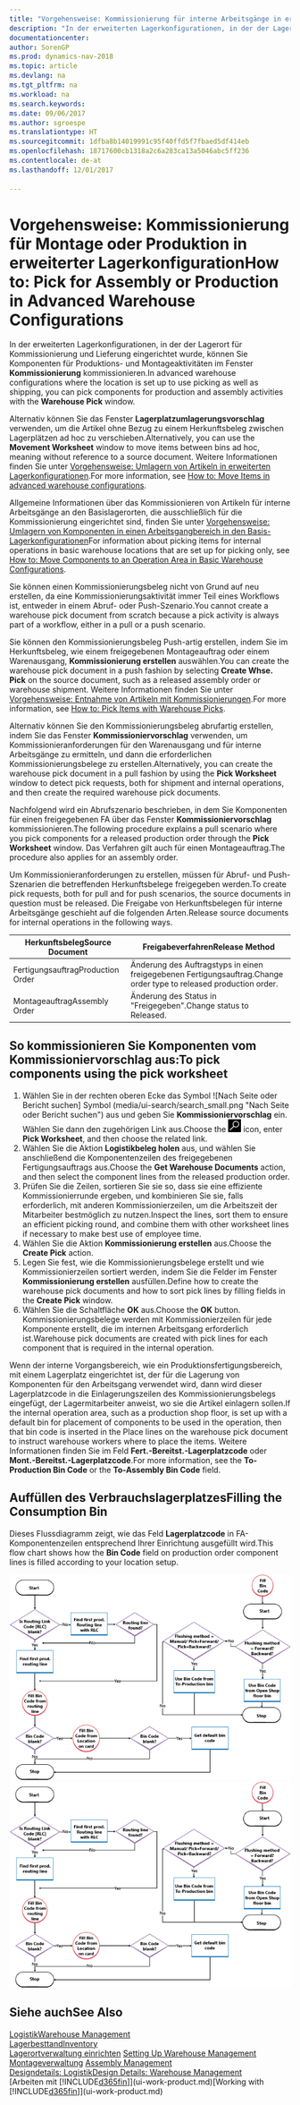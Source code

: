 ```yaml
---
title: "Vorgehensweise: Kommissionierung für interne Arbeitsgänge in erweiterter Lagerkonfigurationen"
description: "In der erweiterten Lagerkonfigurationen, in der der Lagerort für Kommissionierung und Lieferung eingerichtet wurde, können Sie Komponenten für Produktions- und Montageaktivitäten im Fenster **Kommissionierung** kommissionieren."
documentationcenter: 
author: SorenGP
ms.prod: dynamics-nav-2018
ms.topic: article
ms.devlang: na
ms.tgt_pltfrm: na
ms.workload: na
ms.search.keywords: 
ms.date: 09/06/2017
ms.author: sgroespe
ms.translationtype: HT
ms.sourcegitcommit: 1dfba8b14019991c95f40ffd5f7fbaed5df414eb
ms.openlocfilehash: 18717600cb1318a2c6a283ca13a5046abc5ff236
ms.contentlocale: de-at
ms.lasthandoff: 12/01/2017

---
```

# <a name="how-to-pick-for-assembly-or-production-in-advanced-warehouse-configurations"></a><span data-ttu-id="64f98-103">Vorgehensweise: Kommissionierung für Montage oder Produktion in erweiterter Lagerkonfiguration</span><span class="sxs-lookup"><span data-stu-id="64f98-103">How to: Pick for Assembly or Production in Advanced Warehouse Configurations</span></span>
<span data-ttu-id="64f98-104">In der erweiterten Lagerkonfigurationen, in der der Lagerort für Kommissionierung und Lieferung eingerichtet wurde, können Sie Komponenten für Produktions- und Montageaktivitäten im Fenster **Kommissionierung** kommissionieren.</span><span class="sxs-lookup"><span data-stu-id="64f98-104">In advanced warehouse configurations where the location is set up to use picking as well as shipping, you can pick components for production and assembly activities with the **Warehouse Pick** window.</span></span>  

<span data-ttu-id="64f98-105">Alternativ können Sie das Fenster **Lagerplatzumlagerungsvorschlag** verwenden, um die Artikel ohne Bezug zu einem Herkunftsbeleg zwischen Lagerplätzen ad hoc zu verschieben.</span><span class="sxs-lookup"><span data-stu-id="64f98-105">Alternatively, you can use the **Movement Worksheet** window to move items between bins ad hoc, meaning without reference to a source document.</span></span> <span data-ttu-id="64f98-106">Weitere Informationen finden Sie unter [Vorgehensweise: Umlagern von Artikeln in erweiterten Lagerkonfigurationen](warehouse-how-to-move-items-in-advanced-warehousing.md).</span><span class="sxs-lookup"><span data-stu-id="64f98-106">For more information, see [How to: Move Items in advanced warehouse configurations](warehouse-how-to-move-items-in-advanced-warehousing.md).</span></span>  

<span data-ttu-id="64f98-107">Allgemeine Informationen über das Kommissionieren von Artikeln für interne Arbeitsgänge an den Basislagerorten, die ausschließlich für die Kommissionierung eingerichtet sind, finden Sie unter [Vorgehensweise: Umlagern von Komponenten in einen Arbeitsgangbereich in den Basis-Lagerkonfigurationen](warehouse-how-to-move-components-to-an-operation-area-in-basic-warehousing.md)</span><span class="sxs-lookup"><span data-stu-id="64f98-107">For information about picking items for internal operations in basic warehouse locations that are set up for picking only, see [How to: Move Components to an Operation Area in Basic Warehouse Configurations](warehouse-how-to-move-components-to-an-operation-area-in-basic-warehousing.md).</span></span>  

<span data-ttu-id="64f98-108">Sie können einen Kommissionierungsbeleg nicht von Grund auf neu erstellen, da eine Kommissionierungsaktivität immer Teil eines Workflows ist, entweder in einem Abruf- oder Push-Szenario.</span><span class="sxs-lookup"><span data-stu-id="64f98-108">You cannot create a warehouse pick document from scratch because a pick activity is always part of a workflow, either in a pull or a push scenario.</span></span>  

<span data-ttu-id="64f98-109">Sie können den Kommissionierungsbeleg Push-artig erstellen, indem Sie im Herkunftsbeleg, wie einem freigegebenen Montageauftrag oder einem Warenausgang, **Kommissionierung erstellen** auswählen.</span><span class="sxs-lookup"><span data-stu-id="64f98-109">You can create the warehouse pick document in a push fashion by selecting **Create Whse. Pick** on the source document, such as a released assembly order or warehouse shipment.</span></span> <span data-ttu-id="64f98-110">Weitere Informationen finden Sie unter [Vorgehensweise: Entnahme von Artikeln mit Kommissionierungen](warehouse-how-to-pick-items-for-warehouse-shipment.md).</span><span class="sxs-lookup"><span data-stu-id="64f98-110">For more information, see [How to: Pick Items with Warehouse Picks](warehouse-how-to-pick-items-for-warehouse-shipment.md).</span></span>  

<span data-ttu-id="64f98-111">Alternativ können Sie den Kommissionierungsbeleg abrufartig erstellen, indem Sie das Fenster **Kommissioniervorschlag** verwenden, um Kommissionieranforderungen für den Warenausgang und für interne Arbeitsgänge zu ermitteln, und dann die erforderlichen Kommissionierungsbelege zu erstellen.</span><span class="sxs-lookup"><span data-stu-id="64f98-111">Alternatively, you can create the warehouse pick document in a pull fashion by using the **Pick Worksheet** window to detect pick requests, both for shipment and internal operations, and then create the required warehouse pick documents.</span></span>  

<span data-ttu-id="64f98-112">Nachfolgend wird ein Abrufszenario beschrieben, in dem Sie Komponenten für einen freigegebenen FA über das Fenster **Kommissioniervorschlag** kommissionieren.</span><span class="sxs-lookup"><span data-stu-id="64f98-112">The following procedure explains a pull scenario where you pick components for a released production order through the **Pick Worksheet** window.</span></span> <span data-ttu-id="64f98-113">Das Verfahren gilt auch für einen Montageauftrag.</span><span class="sxs-lookup"><span data-stu-id="64f98-113">The procedure also applies for an assembly order.</span></span>  

<span data-ttu-id="64f98-114">Um Kommissionieranforderungen zu erstellen, müssen für Abruf- und Push-Szenarien die betreffenden Herkunftsbelege freigegeben werden.</span><span class="sxs-lookup"><span data-stu-id="64f98-114">To create pick requests, both for pull and for push scenarios, the source documents in question must be released.</span></span> <span data-ttu-id="64f98-115">Die Freigabe von Herkunftsbelegen für interne Arbeitsgänge geschieht auf die folgenden Arten.</span><span class="sxs-lookup"><span data-stu-id="64f98-115">Release source documents for internal operations in the following ways.</span></span>  

|<span data-ttu-id="64f98-116">Herkunftsbeleg</span><span class="sxs-lookup"><span data-stu-id="64f98-116">Source Document</span></span>|<span data-ttu-id="64f98-117">Freigabeverfahren</span><span class="sxs-lookup"><span data-stu-id="64f98-117">Release Method</span></span>|  
|---------------------|--------------------|  
|<span data-ttu-id="64f98-118">Fertigungsauftrag</span><span class="sxs-lookup"><span data-stu-id="64f98-118">Production Order</span></span>|<span data-ttu-id="64f98-119">Änderung des Auftragstyps in einen freigegebenen Fertigungsauftrag.</span><span class="sxs-lookup"><span data-stu-id="64f98-119">Change order type to released production order.</span></span>|  
|<span data-ttu-id="64f98-120">Montageauftrag</span><span class="sxs-lookup"><span data-stu-id="64f98-120">Assembly Order</span></span>|<span data-ttu-id="64f98-121">Änderung des Status in "Freigegeben".</span><span class="sxs-lookup"><span data-stu-id="64f98-121">Change status to Released.</span></span>|  

## <a name="to-pick-components-using-the-pick-worksheet"></a><span data-ttu-id="64f98-122">So kommissionieren Sie Komponenten vom Kommissioniervorschlag aus:</span><span class="sxs-lookup"><span data-stu-id="64f98-122">To pick components using the pick worksheet</span></span>  
1.  <span data-ttu-id="64f98-123">Wählen Sie in der rechten oberen Ecke das Symbol ![Nach Seite oder Bericht suchen] Symbol (media/ui-search/search_small.png "Nach Seite oder Bericht suchen") aus und geben Sie **Kommissioniervorschlag** ein. Wählen Sie dann den zugehörigen Link aus.</span><span class="sxs-lookup"><span data-stu-id="64f98-123">Choose the ![Search for Page or Report](media/ui-search/search_small.png "Search for Page or Report icon") icon, enter **Pick Worksheet**, and then choose the related link.</span></span>  
2.  <span data-ttu-id="64f98-124">Wählen Sie die Aktion **Logistikbeleg holen** aus, und wählen Sie anschließend die Komponentenzeilen des freigegebenen Fertigungsauftrags aus.</span><span class="sxs-lookup"><span data-stu-id="64f98-124">Choose the **Get Warehouse Documents** action, and then select the component lines from the released production order.</span></span>  
3.  <span data-ttu-id="64f98-125">Prüfen Sie die Zeilen, sortieren Sie sie so, dass sie eine effiziente Kommissionierrunde ergeben, und kombinieren Sie sie, falls erforderlich, mit anderen Kommissionierzeilen, um die Arbeitszeit der Mitarbeiter bestmöglich zu nutzen.</span><span class="sxs-lookup"><span data-stu-id="64f98-125">Inspect the lines, sort them to ensure an efficient picking round, and combine them with other worksheet lines if necessary to make best use of employee time.</span></span>  
4.  <span data-ttu-id="64f98-126">Wählen Sie die Aktion **Kommissionierung erstellen** aus.</span><span class="sxs-lookup"><span data-stu-id="64f98-126">Choose the **Create Pick** action.</span></span>  
5.  <span data-ttu-id="64f98-127">Legen Sie fest, wie die Kommissionierungsbelege erstellt und wie Kommissionierzeilen sortiert werden, indem Sie die Felder im Fenster **Kommissionierung erstellen** ausfüllen.</span><span class="sxs-lookup"><span data-stu-id="64f98-127">Define how to create the warehouse pick documents and how to sort pick lines by filling fields in the **Create Pick** window.</span></span>  
6.  <span data-ttu-id="64f98-128">Wählen Sie die Schaltfläche **OK** aus.</span><span class="sxs-lookup"><span data-stu-id="64f98-128">Choose the **OK** button.</span></span> <span data-ttu-id="64f98-129">Kommissionierungsbelege werden mit Kommissionierzeilen für jede Komponente erstellt, die im internen Arbeitsgang erforderlich ist.</span><span class="sxs-lookup"><span data-stu-id="64f98-129">Warehouse pick documents are created with pick lines for each component that is required in the internal operation.</span></span>  

<span data-ttu-id="64f98-130">Wenn der interne Vorgangsbereich, wie ein Produktionsfertigungsbereich, mit einem Lagerplatz eingerichtet ist, der für die Lagerung von Komponenten für den Arbeitsgang verwendet wird, dann wird dieser Lagerplatzcode in die Einlagerungszeilen des Kommissionierungsbelegs eingefügt, der Lagermitarbeiter anweist, wo sie die Artikel einlagern sollen.</span><span class="sxs-lookup"><span data-stu-id="64f98-130">If the internal operation area, such as a production shop floor, is set up with a default bin for placement of components to be used in the operation, then that bin code is inserted in the Place lines on the warehouse pick document to instruct warehouse workers where to place the items.</span></span> <span data-ttu-id="64f98-131">Weitere Informationen finden Sie im Feld **Fert.-Bereitst.-Lagerplatzcode** oder **Mont.-Bereitst.-Lagerplatzcode**.</span><span class="sxs-lookup"><span data-stu-id="64f98-131">For more information, see the **To-Production Bin Code** or the **To-Assembly Bin Code** field.</span></span>

## <a name="filling-the-consumption-bin"></a><span data-ttu-id="64f98-132">Auffüllen des Verbrauchslagerplatzes</span><span class="sxs-lookup"><span data-stu-id="64f98-132">Filling the Consumption Bin</span></span>
<span data-ttu-id="64f98-133">Dieses Flussdiagramm zeigt, wie das Feld **Lagerplatzcode** in FA-Komponentenzeilen entsprechend Ihrer Einrichtung ausgefüllt wird.</span><span class="sxs-lookup"><span data-stu-id="64f98-133">This flow chart shows how the **Bin Code** field on production order component lines is filled according to your location setup.</span></span>

<span data-ttu-id="64f98-134">![Lagerplatz-Flussdiagramm](media/binflow.png "Lagerfluss")</span><span class="sxs-lookup"><span data-stu-id="64f98-134">![Bin flow chart](media/binflow.png "BinFlow")</span></span>  

## <a name="see-also"></a><span data-ttu-id="64f98-135">Siehe auch</span><span class="sxs-lookup"><span data-stu-id="64f98-135">See Also</span></span>
[<span data-ttu-id="64f98-136">Logistik</span><span class="sxs-lookup"><span data-stu-id="64f98-136">Warehouse Management</span></span>](warehouse-manage-warehouse.md)  
[<span data-ttu-id="64f98-137">Lagerbesttand</span><span class="sxs-lookup"><span data-stu-id="64f98-137">Inventory</span></span>](inventory-manage-inventory.md)  
<span data-ttu-id="64f98-138">[Lagerortverwaltung einrichten](warehouse-setup-warehouse.md)   </span><span class="sxs-lookup"><span data-stu-id="64f98-138">[Setting Up Warehouse Management](warehouse-setup-warehouse.md)   </span></span>  
<span data-ttu-id="64f98-139">[Montageverwaltung](assembly-assemble-items.md)  </span><span class="sxs-lookup"><span data-stu-id="64f98-139">[Assembly Management](assembly-assemble-items.md)  </span></span>  
[<span data-ttu-id="64f98-140">Designdetails: Logistik</span><span class="sxs-lookup"><span data-stu-id="64f98-140">Design Details: Warehouse Management</span></span>](design-details-warehouse-management.md)  
<span data-ttu-id="64f98-141">[Arbeiten mit [!INCLUDE[d365fin](includes/d365fin_md.md)]](ui-work-product.md)</span><span class="sxs-lookup"><span data-stu-id="64f98-141">[Working with [!INCLUDE[d365fin](includes/d365fin_md.md)]](ui-work-product.md)</span></span>

